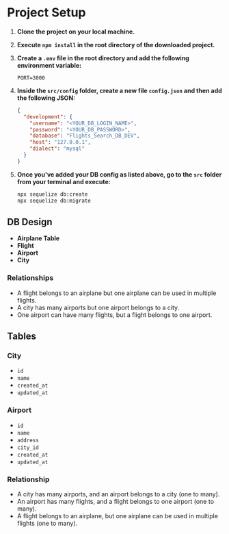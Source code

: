 # Project Setup

1. **Clone the project on your local machine.**
2. **Execute `npm install` in the root directory of the downloaded project.**
3. **Create a `.env` file in the root directory and add the following environment variable:**

    ```plaintext
    PORT=3000
    ```

4. **Inside the `src/config` folder, create a new file `config.json` and then add the following JSON:**

    ```json
    {
      "development": {
        "username": "<YOUR_DB_LOGIN_NAME>",
        "password": "<YOUR_DB_PASSWORD>",
        "database": "Flights_Search_DB_DEV",
        "host": "127.0.0.1",
        "dialect": "mysql"
      }
    }
    ```

5. **Once you've added your DB config as listed above, go to the `src` folder from your terminal and execute:**

    ```sh
    npx sequelize db:create
    npx sequelize db:migrate
    ```

## DB Design

- **Airplane Table**
- **Flight**
- **Airport**
- **City**

### Relationships

- A flight belongs to an airplane but one airplane can be used in multiple flights.
- A city has many airports but one airport belongs to a city.
- One airport can have many flights, but a flight belongs to one airport.

## Tables

### City

- `id`
- `name`
- `created_at`
- `updated_at`

### Airport

- `id`
- `name`
- `address`
- `city_id`
- `created_at`
- `updated_at`

### Relationship

- A city has many airports, and an airport belongs to a city (one to many).
- An airport has many flights, and a flight belongs to one airport (one to many).
- A flight belongs to an airplane, but one airplane can be used in multiple flights (one to many).
